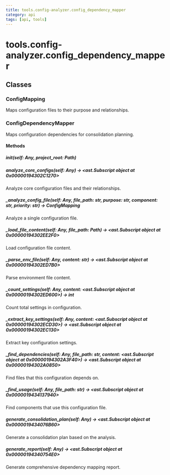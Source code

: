 ```yaml
---
title: tools.config-analyzer.config_dependency_mapper
category: api
tags: [api, tools]
---
```


# tools.config-analyzer.config_dependency_mapper



## Classes

### ConfigMapping

Maps configuration files to their purpose and relationships.

### ConfigDependencyMapper

Maps configuration dependencies for consolidation planning.

#### Methods

##### __init__(self: Any, project_root: Path)



##### analyze_core_configs(self: Any) -> <ast.Subscript object at 0x00000194302C1270>

Analyze core configuration files and their relationships.

##### _analyze_config_file(self: Any, file_path: str, purpose: str, component: str, priority: str) -> ConfigMapping

Analyze a single configuration file.

##### _load_file_content(self: Any, file_path: Path) -> <ast.Subscript object at 0x00000194302EE2F0>

Load configuration file content.

##### _parse_env_file(self: Any, content: str) -> <ast.Subscript object at 0x00000194302ED7B0>

Parse environment file content.

##### _count_settings(self: Any, content: <ast.Subscript object at 0x00000194302ED600>) -> int

Count total settings in configuration.

##### _extract_key_settings(self: Any, content: <ast.Subscript object at 0x00000194302ECD30>) -> <ast.Subscript object at 0x00000194302EC130>

Extract key configuration settings.

##### _find_dependencies(self: Any, file_path: str, content: <ast.Subscript object at 0x00000194302A3F40>) -> <ast.Subscript object at 0x00000194302A0850>

Find files that this configuration depends on.

##### _find_usage(self: Any, file_path: str) -> <ast.Subscript object at 0x0000019434137940>

Find components that use this configuration file.

##### generate_consolidation_plan(self: Any) -> <ast.Subscript object at 0x0000019434076B60>

Generate a consolidation plan based on the analysis.

##### generate_report(self: Any) -> <ast.Subscript object at 0x00000194340754E0>

Generate comprehensive dependency mapping report.

